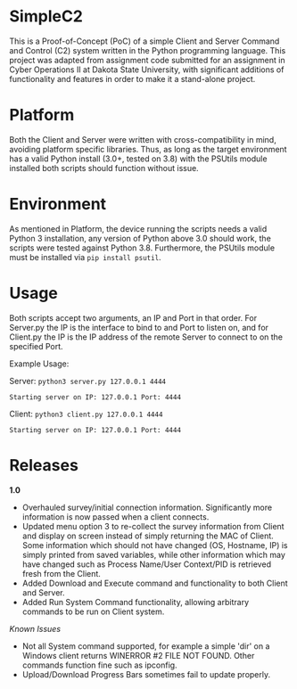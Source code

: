 # SimpleC2
This is a Proof-of-Concept (PoC) of a simple Client and Server Command and Control (C2) system written in the Python programming language. 
This project was adapted from assignment code submitted for an assignment in Cyber Operations II at Dakota State University, with significant 
additions of functionality and features in order to make it a stand-alone project.

# Platform
Both the Client and Server were written with cross-compatibility in mind, avoiding platform specific libraries. Thus, as long as the target
environment has a valid Python install (3.0+, tested on 3.8) with the PSUtils module installed both scripts should function without issue.

# Environment
As mentioned in Platform, the device running the scripts needs a valid Python 3 installation, any version of Python above 3.0 should work,
the scripts were tested against Python 3.8. Furthermore, the PSUtils module must be installed via `pip install psutil`.

# Usage
Both scripts accept two arguments, an IP and Port in that order. For Server.py the IP is the interface to bind to and Port to listen on, and for Client.py
the IP is the IP address of the remote Server to connect to on the specified Port.

Example Usage:

Server: `python3 server.py 127.0.0.1 4444`

 `Starting server on IP: 127.0.0.1 Port: 4444`
 
Client: `python3 client.py 127.0.0.1 4444`

`Starting server on IP: 127.0.0.1 Port: 4444`

# Releases
**1.0**
* Overhauled survey/initial connection information. Significantly more information is now passed when a client connects.
* Updated menu option 3 to re-collect the survey information from Client and display on screen instead of simply returning the MAC of Client.
Some information which should not have changed (OS, Hostname, IP) is simply printed from saved variables, while other information which
may have changed such as Process Name/User Context/PID is retrieved fresh from the Client.
* Added Download and Execute command and functionality to both Client and Server.
* Added Run System Command functionality, allowing arbitrary commands to be run on Client system.

_Known Issues_

* Not all System command supported, for example a simple 'dir' on a Windows client returns WINERROR #2 FILE NOT FOUND. Other commands function fine such as ipconfig.
* Upload/Download Progress Bars sometimes fail to update properly.

